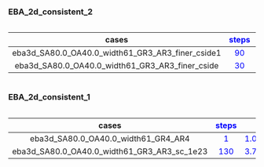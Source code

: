 ### EBA_2d_consistent_2

<style>
.table-EBA_2d_consistent_2 {
	overflow-x: scroll;
	width: 100%;
}
</style>

<div class="table-EBA_2d_consistent_2" markdown="block">

| cases	|<span style="color:blue"> steps	</span>|<span style="color:blue"> time	</span>|<span style="color:blue"> wallclock	</span>|
| :-----------:	| :-----------:	| :-----------:	| :-----------:	|
| eba3d_SA80.0_OA40.0_width61_GR3_AR3_finer_cside1	|<span style="color:blue"> 90	</span>|<span style="color:blue"> 7.9313e+05	</span>|<span style="color:blue"> 7.4900e+04	</span>|
| eba3d_SA80.0_OA40.0_width61_GR3_AR3_finer_cside	|<span style="color:blue"> 30	</span>|<span style="color:blue"> 3.2679e+05	</span>|<span style="color:blue"> 4.2300e+04	</span>|

</div>

### EBA_2d_consistent_1

<style>
.table-EBA_2d_consistent_1 {
	overflow-x: scroll;
	width: 100%;
}
</style>

<div class="table-EBA_2d_consistent_1" markdown="block">

| cases	|<span style="color:blue"> steps	</span>|<span style="color:blue"> time	</span>|<span style="color:blue"> wallclock	</span>|
| :-----------:	| :-----------:	| :-----------:	| :-----------:	|
| eba3d_SA80.0_OA40.0_width61_GR4_AR4	|<span style="color:blue"> 1	</span>|<span style="color:blue"> 1.0000e+05	</span>|<span style="color:blue"> 2.2100e+02	</span>|
| eba3d_SA80.0_OA40.0_width61_GR3_AR3_sc_1e23	|<span style="color:blue"> 130	</span>|<span style="color:blue"> 3.7243e+06	</span>|<span style="color:blue"> 8.5100e+04	</span>|

</div>

